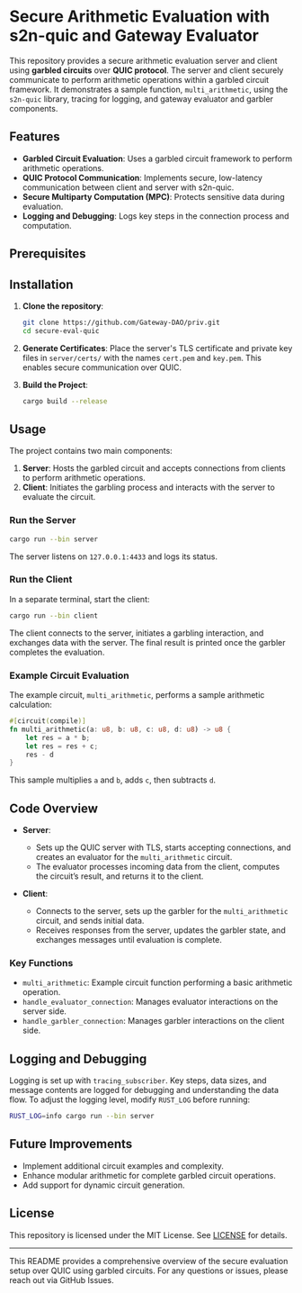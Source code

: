# Secure Arithmetic Evaluation with s2n-quic and Gateway Evaluator

This repository provides a secure arithmetic evaluation server and client using **garbled circuits** over **QUIC protocol**. The server and client securely communicate to perform arithmetic operations within a garbled circuit framework. It demonstrates a sample function, `multi_arithmetic`, using the `s2n-quic` library, tracing for logging, and gateway evaluator and garbler components.

## Features

- **Garbled Circuit Evaluation**: Uses a garbled circuit framework to perform arithmetic operations.
- **QUIC Protocol Communication**: Implements secure, low-latency communication between client and server with s2n-quic.
- **Secure Multiparty Computation (MPC)**: Protects sensitive data during evaluation.
- **Logging and Debugging**: Logs key steps in the connection process and computation.

## Prerequisites

## Installation

1. **Clone the repository**:
    ```sh
    git clone https://github.com/Gateway-DAO/priv.git
    cd secure-eval-quic
    ```

2. **Generate Certificates**:
   Place the server's TLS certificate and private key files in `server/certs/` with the names `cert.pem` and `key.pem`. This enables secure communication over QUIC.

3. **Build the Project**:
    ```sh
    cargo build --release
    ```

## Usage

The project contains two main components:

1. **Server**: Hosts the garbled circuit and accepts connections from clients to perform arithmetic operations.
2. **Client**: Initiates the garbling process and interacts with the server to evaluate the circuit.

### Run the Server

```sh
cargo run --bin server
```

The server listens on `127.0.0.1:4433` and logs its status.

### Run the Client

In a separate terminal, start the client:

```sh
cargo run --bin client
```

The client connects to the server, initiates a garbling interaction, and exchanges data with the server. The final result is printed once the garbler completes the evaluation.

### Example Circuit Evaluation

The example circuit, `multi_arithmetic`, performs a sample arithmetic calculation:

```rust
#[circuit(compile)]
fn multi_arithmetic(a: u8, b: u8, c: u8, d: u8) -> u8 {
    let res = a * b;
    let res = res + c;
    res - d
}
```

This sample multiplies `a` and `b`, adds `c`, then subtracts `d`.

## Code Overview

- **Server**:
  - Sets up the QUIC server with TLS, starts accepting connections, and creates an evaluator for the `multi_arithmetic` circuit.
  - The evaluator processes incoming data from the client, computes the circuit’s result, and returns it to the client.

- **Client**:
  - Connects to the server, sets up the garbler for the `multi_arithmetic` circuit, and sends initial data.
  - Receives responses from the server, updates the garbler state, and exchanges messages until evaluation is complete.

### Key Functions

- `multi_arithmetic`: Example circuit function performing a basic arithmetic operation.
- `handle_evaluator_connection`: Manages evaluator interactions on the server side.
- `handle_garbler_connection`: Manages garbler interactions on the client side.

## Logging and Debugging

Logging is set up with `tracing_subscriber`. Key steps, data sizes, and message contents are logged for debugging and understanding the data flow. To adjust the logging level, modify `RUST_LOG` before running:

```sh
RUST_LOG=info cargo run --bin server
```

## Future Improvements

- Implement additional circuit examples and complexity.
- Enhance modular arithmetic for complete garbled circuit operations.
- Add support for dynamic circuit generation.

## License

This repository is licensed under the MIT License. See [LICENSE](LICENSE) for details.

---

This README provides a comprehensive overview of the secure evaluation setup over QUIC using garbled circuits. For any questions or issues, please reach out via GitHub Issues.